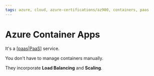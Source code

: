 ```yaml
---
tags: azure, cloud, azure-certifications/az900, containers, paas
---
```


# Azure Container Apps

It's a [[paas|PaaS]] service.

You don't have to manage containers manually.

They incorporate **Load Balancing** and **Scaling**.


[//begin]: # "Autogenerated link references for markdown compatibility"
[paas|PaaS]: paas "PaaS - Platform-as-a-Service"
[//end]: # "Autogenerated link references"